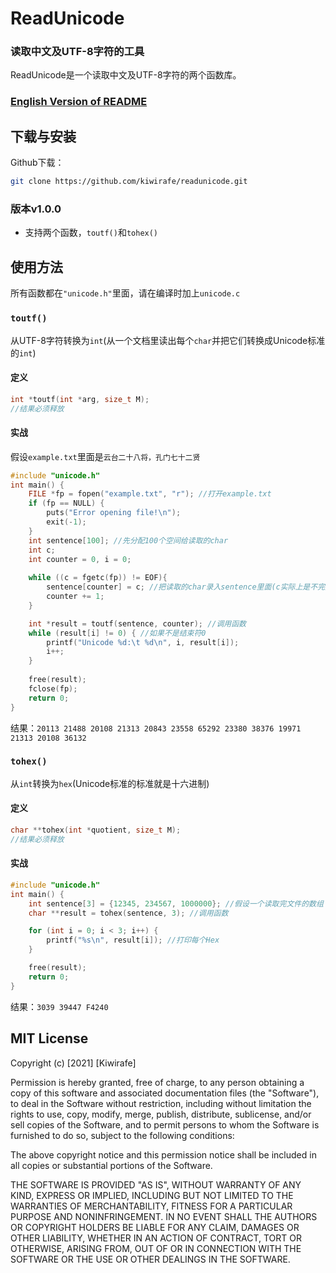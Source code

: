 # ReadUnicode

### 读取中文及UTF-8字符的工具
ReadUnicode是一个读取中文及UTF-8字符的两个函数库。

### [English Version of README](https://github.com/kiwirafe/readunicode/blob/master/README(Eng).md)

## 下载与安装
Github下载：
```sh
git clone https://github.com/kiwirafe/readunicode.git
```

### 版本v1.0.0
  - 支持两个函数，`toutf()`和`tohex()`

## 使用方法
所有函数都在`"unicode.h"`里面，请在编译时加上`unicode.c`

### `toutf()`
从UTF-8字符转换为`int`(从一个文档里读出每个`char`并把它们转换成Unicode标准的`int`)
#### 定义
```c
int *toutf(int *arg, size_t M);
//结果必须释放
```
#### 实战
假设`example.txt`里面是`云台二十八将，孔门七十二贤`
```c
#include "unicode.h"
int main() {
    FILE *fp = fopen("example.txt", "r"); //打开example.txt
    if (fp == NULL) {
        puts("Error opening file!\n");
        exit(-1);
    }
    int sentence[100]; //先分配100个空间给读取的char
    int c;
    int counter = 0, i = 0;
    
    while ((c = fgetc(fp)) != EOF){
        sentence[counter] = c; //把读取的char录入sentence里面(c实际上是不完整的Unicode)
        counter += 1;
    }

    int *result = toutf(sentence, counter); //调用函数
    while (result[i] != 0) { //如果不是结束符0
        printf("Unicode %d:\t %d\n", i, result[i]);
        i++;
    }
   
    free(result);
    fclose(fp); 
    return 0;
}
```
结果：`20113 21488 20108 21313 20843 23558 65292 23380 38376 19971 21313 20108 36132`

### `tohex()`
从`int`转换为`hex`(Unicode标准的标准就是十六进制)
#### 定义
```c
char **tohex(int *quotient, size_t M);
//结果必须释放
```
#### 实战
```c
#include "unicode.h"
int main() {
    int sentence[3] = {12345, 234567, 1000000}; //假设一个读取完文件的数组
    char **result = tohex(sentence, 3); //调用函数

    for (int i = 0; i < 3; i++) {
        printf("%s\n", result[i]); //打印每个Hex
    }

    free(result); 
    return 0;
}
```
结果：`3039 39447 F4240`

## MIT License
Copyright (c) [2021] [Kiwirafe]

Permission is hereby granted, free of charge, to any person obtaining a copy
of this software and associated documentation files (the "Software"), to deal
in the Software without restriction, including without limitation the rights
to use, copy, modify, merge, publish, distribute, sublicense, and/or sell
copies of the Software, and to permit persons to whom the Software is
furnished to do so, subject to the following conditions:

The above copyright notice and this permission notice shall be included in all
copies or substantial portions of the Software.

THE SOFTWARE IS PROVIDED "AS IS", WITHOUT WARRANTY OF ANY KIND, EXPRESS OR
IMPLIED, INCLUDING BUT NOT LIMITED TO THE WARRANTIES OF MERCHANTABILITY,
FITNESS FOR A PARTICULAR PURPOSE AND NONINFRINGEMENT. IN NO EVENT SHALL THE
AUTHORS OR COPYRIGHT HOLDERS BE LIABLE FOR ANY CLAIM, DAMAGES OR OTHER
LIABILITY, WHETHER IN AN ACTION OF CONTRACT, TORT OR OTHERWISE, ARISING FROM,
OUT OF OR IN CONNECTION WITH THE SOFTWARE OR THE USE OR OTHER DEALINGS IN THE
SOFTWARE.
